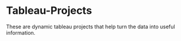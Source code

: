 # Tableau-Projects
These are dynamic tableau projects that help turn the data into useful information.
